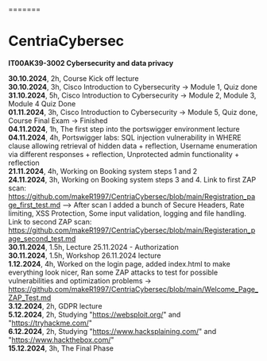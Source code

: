 =======
# CentriaCybersec
**IT00AK39-3002 Cybersecurity and data privacy**

**30.10.2024**, 2h, Course Kick off lecture  
**30.10.2024**, 3h, Cisco Introduction to Cybersecurity → Module 1, Quiz done  
**31.10.2024**, 5h, Cisco Introduction to Cybersecurity → Module 2, Module 3, Module 4 Quiz Done  
**01.11.2024**, 3h, Cisco Introduction to Cybersecurity → Module 5, Quiz done, Course Final Exam -> Finished  
**04.11.2024**, 1h, The first step into the portswigger environment lecture  
**04.11.2024**, 4h, Portswigger labs: SQL injection vulnerability in WHERE clause allowing retrieval of hidden data + reflection, Username enumeration via different responses + reflection, Unprotected admin functionality + reflection    
**21.11.2024**, 4h, Working on Booking system steps 1 and 2    
**24.11.2024**, 3h, Working on Booking system steps 3 and 4. Link to first ZAP scan: https://github.com/makeR1997/CentriaCybersec/blob/main/Registration_page_first_test.md --> After scan I added a bunch of Secure Headers, Rate limiting, XSS Protection, Some input validation, logging and file handling. Link to second ZAP scan: https://github.com/makeR1997/CentriaCybersec/blob/main/Registeration_page_second_test.md   
**30.11.2024**, 1.5h, Lecture 25.11.2024 - Authorization   
**30.11.2024**, 1.5h, Workshop 26.11.2024 lecture   
**1.12.2024**, 4h, Worked on the login page, added index.html to make everything look nicer, Ran some ZAP attacks to test for possible vulnerabilities and optimization problems -> https://github.com/makeR1997/CentriaCybersec/blob/main/Welcome_Page_ZAP_Test.md   
**3.12.2024**, 2h, GDPR lecture   
**5.12.2024**, 2h, Studying "https://websploit.org/" and "https://tryhackme.com/"  
**6.12.2024**, 2h, Studying "https://www.hacksplaining.com/" and "https://www.hackthebox.com/"   
**15.12.2024**, 3h, The Final Phase   



